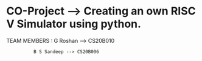 # CO-Project --> Creating an own RISC V Simulator using python.
TEAM MEMBERS : 
              G Roshan --> CS20B010
              
              B S Sandeep --> CS20B006
